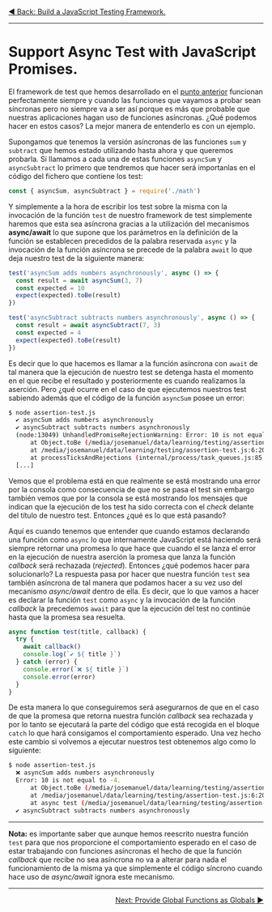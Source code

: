 <p align="left">
 <a href="01_04.md">◀ Back: Build a JavaScript Testing Framework.</a>
</p>

---

# Support Async Test with JavaScript Promises.

El framework de test que hemos desarrollado en el [punto anterior](./01_05.md) funcionan perfectamente siempre y cuando las funciones que vayamos a probar sean síncronas pero no siempre va a ser así porque es más que probable que nuestras aplicaciones hagan uso de funciones asíncronas. ¿Qué podemos hacer en estos casos? La mejor manera de entenderlo es con un ejemplo.

Supongamos que tenemos la versión asíncronas de las funciones `sum` y `subtract` que hemos estado utilizando hasta ahora y que queremos probarla. Si llamamos a cada una de estas funciones `asyncSum` y `asyncSubtract` lo primero que tendremos que hacer será importanlas en el código del fichero que contiene los test:

```js
const { asyncSum, asyncSubtract } = require('./math')
```

Y simplemente a la hora de escribir los test sobre la misma con la invocación de la función `test` de nuestro framework de test simplemente haremos que esta sea asíncrona gracias a la utilización del mecanismos **async/await** lo que supone que los parámetros en la definición de la función se establecen precedidos de la palabra reservada `async` y la invocación de la función asíncrona se precede de la palabra `await` lo que deja nuestro test de la siguiente manera:

```js
test('asyncSum adds numbers asynchronously', async () => {
  const result = await asyncSum(3, 7)
  const expected = 10
  expect(expected).toBe(result)
})

test('asyncSubtract subtracts numbers asynchronously', async () => {
  const result = await asyncSubtract(7, 3)
  const expected = 4
  expect(expected).toBe(result)
})
```

Es decir que lo que hacemos es llamar a la función asíncrona con `await` de tal manera que la ejecución de nuestro test se detenga hasta el momento en el que recibe el resultado y posteriormente es cuando realizamos la aserción. Pero ¿qué ocurre en el caso de que ejecutemos nuestros test sabiendo además que el código de la función `asyncSum` posee un error:

```bash
$ node assertion-test.js
  ✔️ asyncSum adds numbers asynchronously
  ✔️ asyncSubtract subtracts numbers asynchronously
  (node:13049) UnhandledPromiseRejectionWarning: Error: 10 is not equal to -4.
      at Object.toBe (/media/josemanuel/data/learning/testing/assertion-test.js:19:15)
      at /media/josemanuel/data/learning/testing/assertion-test.js:6:20
      at processTicksAndRejections (internal/process/task_queues.js:85:5)
  [...]
```

Vemos que el problema está en que realmente se está mostrando una error por la consola como consecuencia de que no se pasa el test sin embargo también vemos que por la consola se está mostrando los mensajes que indican que la ejecución de los test ha sido correcta con el *check* delante del título de nuestro test. Entonces ¿qué es lo que está pasando?

Aquí es cuando tenemos que entender que cuando estamos declarando una función como `async` lo que internamente JavaScript está haciendo será siempre retornar una promesa lo que hace que cuando el se lanza el error en la ejecución de nuestra aserción la promesa que lanza la función *callback* será rechazada (*rejected*). Entonces ¿qué podemos hacer para solucionarlo? La respuesta pasa por hacer que nuestra función `test` sea también asíncrona de tal manera que podamos hacer a su vez uso del mecanismo *async/await* dentro de ella. Es decir, que lo que vamos a hacer es declarar la función `test` como `async` y la invocación de la función *callback* la precedemos `await` para que la ejecución del test no continúe hasta que la promesa sea resuelta.

```js
async function test(title, callback) {
  try {
    await callback()
    console.log(`✔️ ${ title }`)
  } catch (error) {
    console.error(`❌ ${ title }`)
    console.error(error)
  }
}
```

De esta manera lo que conseguiremos será asegurarnos de que en el caso de que la promesa que retorna nuestra función *callback* sea rechazada y por lo tanto se ejecutará la parte del código que está recogida en el bloque `catch` lo que hará consigamos el comportamiento esperado. Una vez hecho este cambio si volvemos a ejecutar nuestros test obtenemos algo como lo siguiente:

```bash
$ node assertion-test.js
  ❌ asyncSum adds numbers asynchronously
  Error: 10 is not equal to -4.
      at Object.toBe (/media/josemanuel/data/learning/testing/assertion-test.js:19:15)
      at /media/josemanuel/data/learning/testing/assertion-test.js:6:20
      at async test (/media/josemanuel/data/learning/testing/assertion-test.js:27:5)
  ✔️ asyncSubtract subtracts numbers asynchronously
```

---
**Nota:** es importante saber que aunque hemos reescrito nuestra función `test` para que nos proporcione el comportamiento esperado en el caso de estar trabajando con funciones asíncronas el hecho de que la función *callback* que recibe no sea asíncrona no va a alterar para nada el funcionamiento de la misma ya que simplemente el código síncrono cuando hace uso de *async/await* ignora este mecanismo.

---

<p align="right">
  <a href="01_06.md">Next: Provide Global Functions as Globals ▶</a>
</p>
